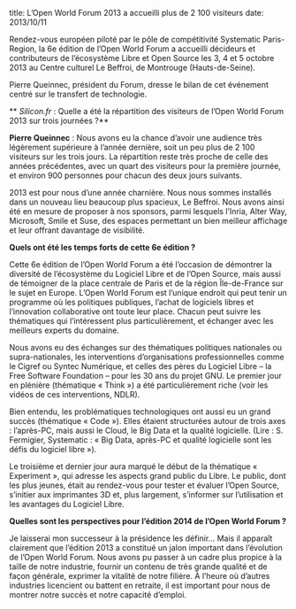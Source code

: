 title: L’Open World Forum 2013 a accueilli plus de 2 100 visiteurs
date: 2013/10/11

Rendez-vous européen piloté par le pôle de compétitivité Systematic Paris-Region, la 6e édition de l’Open World Forum 
a accueilli décideurs et contributeurs de l’écosystème Libre et Open Source les 3, 4 et 5 octobre 2013 au Centre culturel 
Le Beffroi, de Montrouge (Hauts-de-Seine).

Pierre Queinnec, président du Forum, dresse le bilan de cet événement centré sur le transfert de technologie.

** *Silicon.fr* : Quelle a été la répartition des visiteurs de l’Open World Forum 2013 sur trois journées ?**

**Pierre Queinnec** : Nous avons eu la chance d’avoir une audience très légèrement supérieure à l’année dernière, soit 
un peu plus de 2 100 visiteurs sur les trois jours. La répartition reste très proche de celle des années précédentes, 
avec un quart des visiteurs pour la première journée, et environ 900 personnes pour chacun des deux jours suivants.

2013 est pour nous d’une année charnière. Nous nous sommes installés dans un nouveau lieu beaucoup plus spacieux, 
Le Beffroi. Nous avons ainsi été en mesure de proposer à nos sponsors, parmi lesquels l’Inria, Alter Way, Microsoft, 
Smile et Suse, des espaces permettant un bien meilleur affichage et leur offrant davantage de visibilité.

**Quels ont été les temps forts de cette 6e édition ?**

Cette 6e édition de l’Open World Forum a été l’occasion de démontrer la diversité de l’écosystème du Logiciel Libre et de 
l’Open Source, mais aussi de témoigner de la place centrale de Paris et de la région Île-de-France sur le sujet en Europe. 
L’Open World Forum est l’unique endroit qui peut tenir un programme où les politiques publiques, l’achat de logiciels 
libres et l’innovation collaborative ont toute leur place. Chacun peut suivre les thématiques qui l’intéressent plus 
particulièrement, et échanger avec les meilleurs experts du domaine.

Nous avons eu des échanges sur des thématiques politiques nationales ou supra-nationales, les interventions 
d’organisations professionnelles comme le Cigref ou Syntec Numérique, et celles des pères du Logiciel Libre – la Free 
Software Foundation – pour les 30 ans du projet GNU. Le premier jour en plénière (thématique « Think ») a été 
particulièrement riche (voir les vidéos de ces interventions, NDLR).

Bien entendu, les problématiques technologiques ont aussi eu un grand succès (thématique « Code »). Elles étaient 
structurées autour de trois axes : l’après-PC, mais aussi le Cloud, le Big Data et la qualité logicielle. 
(Lire : S. Fermigier, Systematic : « Big Data, après-PC et qualité logicielle sont les défis du logiciel libre »).

Le troisième et dernier jour aura marqué le début de la thématique « Experiment », qui adresse les aspects grand 
public du Libre. Le public, dont les plus jeunes, était au rendez-vous pour tester et évaluer l’Open Source, 
s’initier aux imprimantes 3D et, plus largement, s’informer sur l’utilisation et les avantages du Logiciel Libre.

**Quelles sont les perspectives pour l’édition 2014 de l’Open World Forum ?**

Je laisserai mon successeur à la présidence les définir… Mais il apparaît clairement que l’édition 2013 a constitué 
un jalon important dans l’évolution de l’Open World Forum. Nous avons pu passer à un cadre plus propice à la taille 
de notre industrie, fournir un contenu de très grande qualité et de façon générale, exprimer la vitalité de notre 
filière. À l’heure où d’autres industries licencient ou battent en retraite, il est important pour nous de montrer 
notre succès et notre capacité d’emploi.
